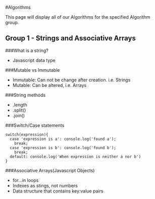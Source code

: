 #Algorithms

This page will display all of our Algorithms for the specified Algorithm group.

## Group 1 - Strings and Associative Arrays

###What is a string?
  - Javascript data type

###Mutable vs Immutable
  - Immutable: Can not be change after creation. i.e. Strings
  - Mutable: Can be altered, i.e. Arrays

###String methods
  - .length
  - .split()
  - .join()

###Switch/Case statements

    switch(expression){  
      case 'expression is a': console.log('found a');
        break;  
      case 'expression is b': console.log('found b');
        break;  
      default: console.log('When expression is neither a nor b')
    }

###Associative Arrays(Javascript Objects)

  - for...in loops
  - Indexes as stings, not numbers
  - Data structure that contains key:value pairs
